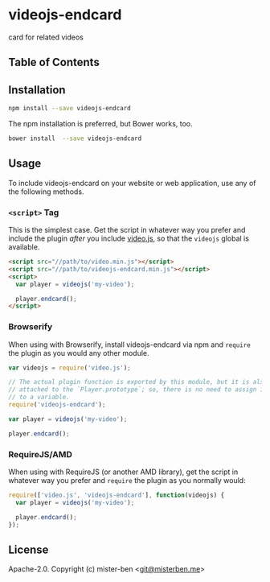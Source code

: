 # videojs-endcard

card for related videos

## Table of Contents

<!-- START doctoc -->
<!-- END doctoc -->
## Installation

```sh
npm install --save videojs-endcard
```

The npm installation is preferred, but Bower works, too.

```sh
bower install  --save videojs-endcard
```

## Usage

To include videojs-endcard on your website or web application, use any of the following methods.

### `<script>` Tag

This is the simplest case. Get the script in whatever way you prefer and include the plugin _after_ you include [video.js][videojs], so that the `videojs` global is available.

```html
<script src="//path/to/video.min.js"></script>
<script src="//path/to/videojs-endcard.min.js"></script>
<script>
  var player = videojs('my-video');

  player.endcard();
</script>
```

### Browserify

When using with Browserify, install videojs-endcard via npm and `require` the plugin as you would any other module.

```js
var videojs = require('video.js');

// The actual plugin function is exported by this module, but it is also
// attached to the `Player.prototype`; so, there is no need to assign it
// to a variable.
require('videojs-endcard');

var player = videojs('my-video');

player.endcard();
```

### RequireJS/AMD

When using with RequireJS (or another AMD library), get the script in whatever way you prefer and `require` the plugin as you normally would:

```js
require(['video.js', 'videojs-endcard'], function(videojs) {
  var player = videojs('my-video');

  player.endcard();
});
```

## License

Apache-2.0. Copyright (c) mister-ben &lt;git@misterben.me&gt;


[videojs]: http://videojs.com/
